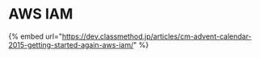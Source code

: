 # AWS IAM



{% embed url="https://dev.classmethod.jp/articles/cm-advent-calendar-2015-getting-started-again-aws-iam/" %}



